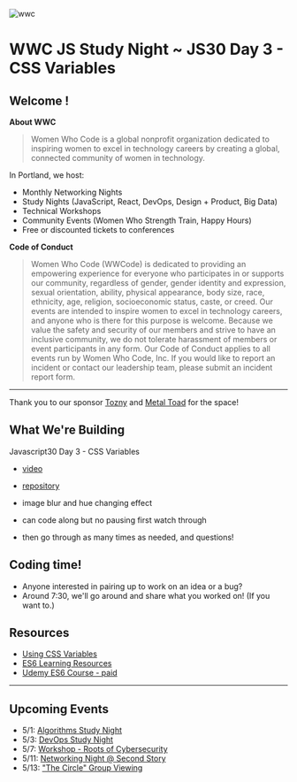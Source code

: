 ![wwc](https://a248.e.akamai.net/secure.meetupstatic.com/photos/event/1/e/5/4/highres_456127764.jpeg)

# WWC JS Study Night ~ JS30 Day 3 - CSS Variables

## Welcome !
**About WWC**
> Women Who Code is a global nonprofit organization dedicated to inspiring women to excel in technology careers by creating a global, connected community of women in technology.

In Portland, we host:
- Monthly Networking Nights
- Study Nights (JavaScript, React, DevOps, Design + Product, Big Data)
- Technical Workshops
- Community Events (Women Who Strength Train, Happy Hours)
- Free or discounted tickets to conferences


**Code of Conduct**
> Women Who Code (WWCode) is dedicated to providing an empowering experience for everyone who participates in or supports our community, regardless of gender, gender identity and expression, sexual orientation, ability, physical appearance, body size, race, ethnicity, age, religion, socioeconomic status, caste, or creed. Our events are intended to inspire women to excel in technology careers, and anyone who is there for this purpose is welcome. Because we value the safety and security of our members and strive to have an inclusive community, we do not tolerate harassment of members or event participants in any form. Our Code of Conduct applies to all events run by Women Who Code, Inc. If you would like to report an incident or contact our leadership team, please submit an incident report form.

----------------
Thank you to our sponsor [Tozny](https://tozny.com) and [Metal Toad](https://www.metaltoad.com/) for the space! 

## What We're Building
Javascript30 Day 3 - CSS Variables 
  - [video](https://www.youtube.com/watch?v=AHLNzv13c2I)
  - [repository](https://github.com/wesbos/JavaScript30)

- image blur and hue changing effect
- can code along but no pausing first watch through
- then go through as many times as needed, and questions!

## Coding time!
- Anyone interested in pairing up to work on an idea or a bug?
- Around 7:30, we'll go around and share what you worked on! (If you want to.)

## Resources
- [Using CSS Variables](https://developer.mozilla.org/en-US/docs/Web/CSS/Using_CSS_variables)
- [ES6 Learning Resources](https://github.com/ericdouglas/ES6-Learning)
- [Udemy ES6 Course - paid](https://www.udemy.com/es6-in-depth/)

---------


## Upcoming Events
- 5/1: [Algorithms Study Night](https://www.meetup.com/Women-Who-Code-Portland/events/238112710/)
- 5/3: [DevOps Study Night](https://www.meetup.com/Women-Who-Code-Portland/events/238581134/)
- 5/7: [Workshop - Roots of Cybersecurity](https://www.meetup.com/Women-Who-Code-Portland/events/238707215/)
- 5/11: [Networking Night @ Second Story](https://www.meetup.com/Women-Who-Code-Portland/events/236510126/)
- 5/13: ["The Circle" Group Viewing](https://www.meetup.com/Women-Who-Code-Portland/events/239123341/)

